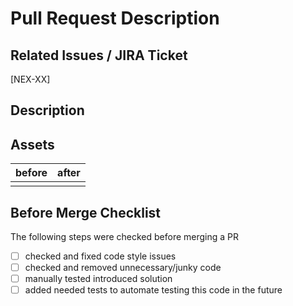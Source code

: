 # Pull Request Description

## Related Issues / JIRA Ticket

<!-- Link to the issue that is fixed by this PR (if there is one) e.g. Fixes #1234 -->
<!-- Link the JIRA ticket Related e.g. Ticket [NEX-276] -->

[NEX-XX]

## Description

<!-- Give an explanation of the changes introduced in this PR -->
<!-- Help other developers understood why it is done that way, how it works and why do you think that is the best way of doing it at the moment -->

## Assets

<!-- For UI work, put a screenshot confirming the quality of the work -->
<!-- It might be a PixelPerfect overlaping screenshot -->
<!-- or it might be a before/after screenshot, if you are not using PixelPerfect tool -->

| before | after |
| ------ | ----- |
|        |       |

## Before Merge Checklist

The following steps were checked before merging a PR

- [ ] checked and fixed code style issues
- [ ] checked and removed unnecessary/junky code
- [ ] manually tested introduced solution
- [ ] added needed tests to automate testing this code in the future
